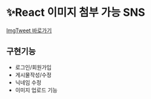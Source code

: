# ✨React 이미지 첨부 가능 SNS

[ImgTweet 바로가기](https://didi2578.github.io/imgtweet)

## 구현기능

+ 로그인/회원가입
+ 게시물작성/수정
+ 닉네임 수정 
+ 이미지 업로드 기능



